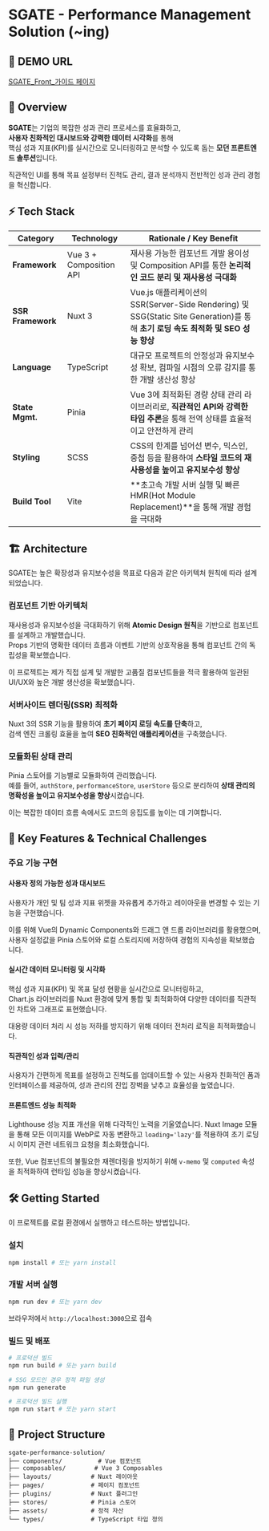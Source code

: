 # SGATE - Performance Management Solution  (~ing)

## 🚀 DEMO URL

[SGATE_Front_가이드 페이지](https://box3101.github.io/ispark-sgate/guide)


## 🎯 Overview

**SGATE**는 기업의 복잡한 성과 관리 프로세스를 효율화하고,  
**사용자 친화적인 대시보드와 강력한 데이터 시각화**를 통해   
핵심 성과 지표(KPI)를 실시간으로 모니터링하고 분석할 수 있도록 돕는 **모던 프론트엔드 솔루션**입니다. 

직관적인 UI를 통해 목표 설정부터 진척도 관리, 결과 분석까지 전반적인 성과 관리 경험을 혁신합니다.

## ⚡ Tech Stack

| Category | Technology | Rationale / Key Benefit |
|----------|------------|-------------------------|
| **Framework** | Vue 3 + Composition API | 재사용 가능한 컴포넌트 개발 용이성 및 Composition API를 통한 **논리적인 코드 분리 및 재사용성 극대화** |  
| **SSR Framework** | Nuxt 3 | Vue.js 애플리케이션의 SSR(Server-Side Rendering) 및 SSG(Static Site Generation)를 통해 **초기 로딩 속도 최적화 및 SEO 성능 향상** |  
| **Language** | TypeScript | 대규모 프로젝트의 안정성과 유지보수성 확보, 컴파일 시점의 오류 감지를 통한 개발 생산성 향상 |   
| **State Mgmt.** | Pinia | Vue 3에 최적화된 경량 상태 관리 라이브러리로, **직관적인 API와 강력한 타입 추론**을 통해 전역 상태를 효율적이고 안전하게 관리 |  
| **Styling** | SCSS | CSS의 한계를 넘어선 변수, 믹스인, 중첩 등을 활용하여 **스타일 코드의 재사용성을 높이고 유지보수성 향상** |  
| **Build Tool** | Vite | **초고속 개발 서버 실행 및 빠른 HMR(Hot Module Replacement)**을 통해 개발 경험을 극대화 |  

## 🏗 Architecture

SGATE는 높은 확장성과 유지보수성을 목표로 다음과 같은 아키텍처 원칙에 따라 설계되었습니다.

### 컴포넌트 기반 아키텍처
재사용성과 유지보수성을 극대화하기 위해 **Atomic Design 원칙**을 기반으로 컴포넌트를 설계하고 개발했습니다.  
 Props 기반의 명확한 데이터 흐름과 이벤트 기반의 상호작용을 통해 컴포넌트 간의 독립성을 확보했습니다. 

이 프로젝트는 제가 직접 설계 및 개발한 고품질 컴포넌트들을 적극 활용하여 일관된 UI/UX와 높은 개발 생산성을 확보했습니다.

### 서버사이드 렌더링(SSR) 최적화
Nuxt 3의 SSR 기능을 활용하여 **초기 페이지 로딩 속도를 단축**하고,   
검색 엔진 크롤링 효율을 높여 **SEO 친화적인 애플리케이션**을 구축했습니다. 


### 모듈화된 상태 관리
Pinia 스토어를 기능별로 모듈화하여 관리했습니다.  
예를 들어, `authStore`, `performanceStore`, `userStore` 등으로 분리하여 **상태 관리의 명확성을 높이고 유지보수성을 향상**시켰습니다. 

이는 복잡한 데이터 흐름 속에서도 코드의 응집도를 높이는 데 기여합니다.  

## 🚀 Key Features & Technical Challenges  

### 주요 기능 구현

#### 사용자 정의 가능한 성과 대시보드  
사용자가 개인 및 팀 성과 지표 위젯을 자유롭게 추가하고 레이아웃을 변경할 수 있는 기능을 구현했습니다. 

이를 위해 Vue의 Dynamic Components와 드래그 앤 드롭 라이브러리를 활용했으며,  
사용자 설정값을 Pinia 스토어와 로컬 스토리지에 저장하여 경험의 지속성을 확보했습니다.

#### 실시간 데이터 모니터링 및 시각화
핵심 성과 지표(KPI) 및 목표 달성 현황을 실시간으로 모니터링하고,   
Chart.js 라이브러리를 Nuxt 환경에 맞게 통합 및 최적화하여 다양한 데이터를 직관적인 차트와 그래프로 표현했습니다. 

대용량 데이터 처리 시 성능 저하를 방지하기 위해 데이터 전처리 로직을 최적화했습니다.

#### 직관적인 성과 입력/관리
사용자가 간편하게 목표를 설정하고 진척도를 업데이트할 수 있는 사용자 친화적인 폼과 인터페이스를 제공하여, 성과 관리의 진입 장벽을 낮추고 효율성을 높였습니다.


#### 프론트엔드 성능 최적화  
Lighthouse 성능 지표 개선을 위해 다각적인 노력을 기울였습니다. 
Nuxt Image 모듈을 통해 모든 이미지를 WebP로 자동 변환하고 `loading='lazy'`를 적용하여 초기 로딩 시 이미지 관련 네트워크 요청을 최소화했습니다. 

또한, Vue 컴포넌트의 불필요한 재렌더링을 방지하기 위해 `v-memo` 및 `computed` 속성을 최적화하여 런타임 성능을 향상시켰습니다.

## 🛠 Getting Started

이 프로젝트를 로컬 환경에서 실행하고 테스트하는 방법입니다.

### 설치

```bash
npm install # 또는 yarn install
```

### 개발 서버 실행

```bash
npm run dev # 또는 yarn dev
```

브라우저에서 `http://localhost:3000`으로 접속

### 빌드 및 배포

```bash
# 프로덕션 빌드
npm run build # 또는 yarn build

# SSG 모드인 경우 정적 파일 생성
npm run generate

# 프로덕션 빌드 실행
npm run start # 또는 yarn start
```

## 📁 Project Structure

```
sgate-performance-solution/
├── components/          # Vue 컴포넌트
├── composables/        # Vue 3 Composables
├── layouts/           # Nuxt 레이아웃
├── pages/             # 페이지 컴포넌트
├── plugins/           # Nuxt 플러그인
├── stores/            # Pinia 스토어
├── assets/            # 정적 자산
└── types/             # TypeScript 타입 정의
```

